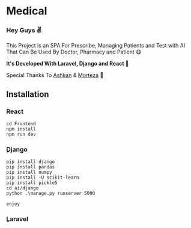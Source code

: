 <h1>Medical</h1>

<h3>Hey Guys ✌</h3>

<p>This Project is an SPA For Prescribe, Managing Patients and Test with AI That Can Be Used By Doctor, Pharmacy and Patient 😷</p>

<b>It's Developed With Laravel, Django and React 👀</b>

<span>Special Thanks To</span>
<a href="https://github.com/AshkanKazemii">Ashkan</a> & <a href="https://github.com/Mori30r">Morteza</a> 🤍</p>

<h2>Installation</h2>
<h3>React</h3>

```
cd Frontend
npm install
npm run dev
```

<h3>ِDjango</h3>

```
pip install django
pip install pandas
pip install numpy
pip install -U scikit-learn
pip install pickle5
cd ai/django
python .\manage.py runserver 5000

enjoy
```

<h3>ِLaravel</h3>

```

```

